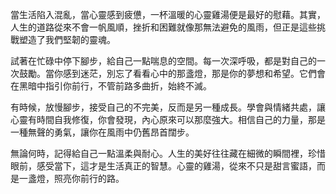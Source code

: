 當生活陷入混亂，當心靈感到疲憊，一杯溫暖的心靈雞湯便是最好的慰藉。其實，人生的道路從來不會一帆風順，挫折和困難就像那無法避免的風雨，但正是這些挑戰塑造了我們堅韌的靈魂。

試著在忙碌中停下腳步，給自己一點喘息的空間。每一次深呼吸，都是對自己的一次鼓勵。當你感到迷茫，別忘了看看心中的那盞燈，那是你的夢想和希望。它們會在黑暗中指引你前行，不管前路多曲折，始終不滅。

有時候，放慢腳步，接受自己的不完美，反而是另一種成長。學會與情緒共處，讓心靈有時間自我修復，你會發現，內心原來可以那麼強大。相信自己的力量，那是一種無聲的勇氣，讓你在風雨中仍舊昂首闊步。

無論何時，記得給自己一點溫柔與耐心。人生的美好往往藏在細微的瞬間裡，珍惜眼前，感受當下，這才是生活真正的智慧。心靈的雞湯，從來不只是甜言蜜語，而是一盞燈，照亮你前行的路。
